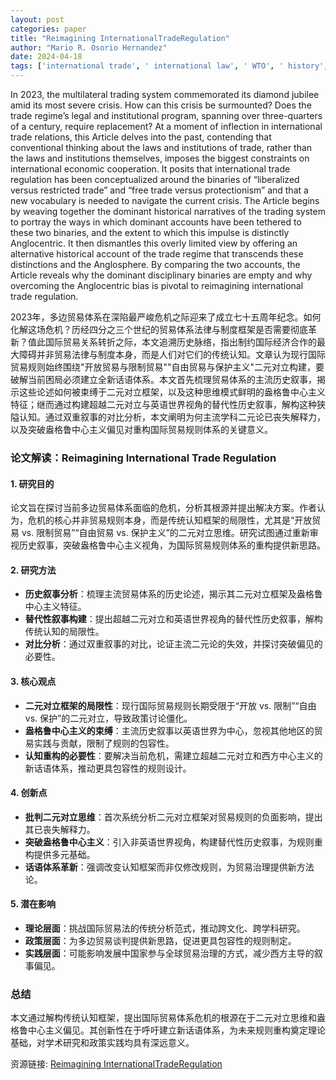 ```yaml
---
layout: post
categories: paper
title: "Reimagining InternationalTradeRegulation"
author: "Mario R. Osorio Hernandez"
date: 2024-04-18
tags: ['international trade', ' international law', ' WTO', ' history', ' politics', ' law and political economy']
---
```


In 2023, the multilateral trading system commemorated its diamond jubilee amid its most severe crisis. How can this crisis be surmounted? Does the trade regime’s legal and institutional program, spanning over three-quarters of a century, require replacement? At a moment of inflection in international trade relations, this Article delves into the past, contending that conventional thinking about the laws and institutions of trade, rather than the laws and institutions themselves, imposes the biggest constraints on international economic cooperation. It posits that international trade regulation has been conceptualized around the binaries of “liberalized versus restricted trade” and “free trade versus protectionism” and that a new vocabulary is needed to navigate the current crisis. The Article begins by weaving together the dominant historical narratives of the trading system to portray the ways in which dominant accounts have been tethered to these two binaries, and the extent to which this impulse is distinctly Anglocentric. It then dismantles this overly limited view by offering an alternative historical account of the trade regime that transcends these distinctions and the Anglosphere. By comparing the two accounts, the Article reveals why the dominant disciplinary binaries are empty and why overcoming the Anglocentric bias is pivotal to reimagining international trade regulation.

2023年，多边贸易体系在深陷最严峻危机之际迎来了成立七十五周年纪念。如何化解这场危机？历经四分之三个世纪的贸易体系法律与制度框架是否需要彻底革新？值此国际贸易关系转折之际，本文追溯历史脉络，指出制约国际经济合作的最大障碍并非贸易法律与制度本身，而是人们对它们的传统认知。文章认为现行国际贸易规则始终围绕"开放贸易与限制贸易""自由贸易与保护主义"二元对立构建，要破解当前困局必须建立全新话语体系。本文首先梳理贸易体系的主流历史叙事，揭示这些论述如何被束缚于二元对立框架，以及这种思维模式鲜明的盎格鲁中心主义特征；继而通过构建超越二元对立与英语世界视角的替代性历史叙事，解构这种狭隘认知。通过双重叙事的对比分析，本文阐明为何主流学科二元论已丧失解释力，以及突破盎格鲁中心主义偏见对重构国际贸易规则体系的关键意义。

### **论文解读：Reimagining International Trade Regulation**  

#### **1. 研究目的**  
论文旨在探讨当前多边贸易体系面临的危机，分析其根源并提出解决方案。作者认为，危机的核心并非贸易规则本身，而是传统认知框架的局限性，尤其是“开放贸易 vs. 限制贸易”“自由贸易 vs. 保护主义”的二元对立思维。研究试图通过重新审视历史叙事，突破盎格鲁中心主义视角，为国际贸易规则体系的重构提供新思路。  

#### **2. 研究方法**  
- **历史叙事分析**：梳理主流贸易体系的历史论述，揭示其二元对立框架及盎格鲁中心主义特征。  
- **替代性叙事构建**：提出超越二元对立和英语世界视角的替代性历史叙事，解构传统认知的局限性。  
- **对比分析**：通过双重叙事的对比，论证主流二元论的失效，并探讨突破偏见的必要性。  

#### **3. 核心观点**  
- **二元对立框架的局限性**：现行国际贸易规则长期受限于“开放 vs. 限制”“自由 vs. 保护”的二元对立，导致政策讨论僵化。  
- **盎格鲁中心主义的束缚**：主流历史叙事以英语世界为中心，忽视其他地区的贸易实践与贡献，限制了规则的包容性。  
- **认知重构的必要性**：要解决当前危机，需建立超越二元对立和西方中心主义的新话语体系，推动更具包容性的规则设计。  

#### **4. 创新点**  
- **批判二元对立思维**：首次系统分析二元对立框架对贸易规则的负面影响，提出其已丧失解释力。  
- **突破盎格鲁中心主义**：引入非英语世界视角，构建替代性历史叙事，为规则重构提供多元基础。  
- **话语体系革新**：强调改变认知框架而非仅修改规则，为贸易治理提供新方法论。  

#### **5. 潜在影响**  
- **理论层面**：挑战国际贸易法的传统分析范式，推动跨文化、跨学科研究。  
- **政策层面**：为多边贸易谈判提供新思路，促进更具包容性的规则制定。  
- **实践层面**：可能影响发展中国家参与全球贸易治理的方式，减少西方主导的叙事偏见。  

### **总结**  
本文通过解构传统认知框架，提出国际贸易体系危机的根源在于二元对立思维和盎格鲁中心主义偏见。其创新性在于呼吁建立新话语体系，为未来规则重构奠定理论基础，对学术研究和政策实践均具有深远意义。

资源链接: [Reimagining InternationalTradeRegulation](https://papers.ssrn.com/sol3/papers.cfm?abstract_id=4784428)
